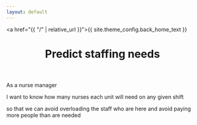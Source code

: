 ```yaml
---
layout: default
---
```


<a href="{{ "/" | relative_url }}">{{ site.theme_config.back_home_text }}</a>

<header>
  <h1>Predict staffing needs
</h1>
</header>

As a nurse manager

I want to know how many nurses each unit will need on any given shift

so that we can avoid overloading the staff who are here and avoid paying more people than are needed